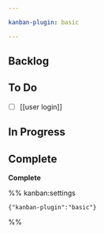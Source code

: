 ```yaml
---

kanban-plugin: basic

---
```


## Backlog



## To Do

- [ ] [[user login]]


## In Progress



## Complete

**Complete**




%% kanban:settings
```
{"kanban-plugin":"basic"}
```
%%